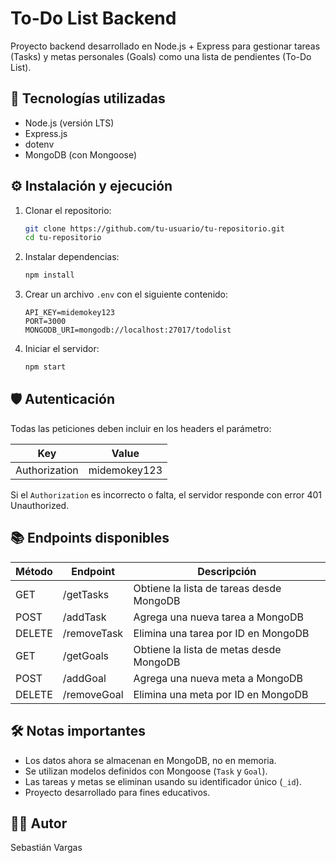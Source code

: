# To-Do List Backend

Proyecto backend desarrollado en Node.js + Express para gestionar tareas (Tasks) y metas personales (Goals) como una lista de pendientes (To-Do List).

## 🚀 Tecnologías utilizadas

- Node.js (versión LTS)
- Express.js
- dotenv
- MongoDB (con Mongoose)

## ⚙️ Instalación y ejecución

1. Clonar el repositorio:
   ```bash
   git clone https://github.com/tu-usuario/tu-repositorio.git
   cd tu-repositorio
   ```

2. Instalar dependencias:
   ```bash
   npm install
   ```

3. Crear un archivo `.env` con el siguiente contenido:
   ```
   API_KEY=midemokey123
   PORT=3000
   MONGODB_URI=mongodb://localhost:27017/todolist
   ```

4. Iniciar el servidor:
   ```bash
   npm start
   ```

## 🛡️ Autenticación

Todas las peticiones deben incluir en los headers el parámetro:

| Key           | Value         |
|---------------|---------------|
| Authorization | midemokey123  |

Si el `Authorization` es incorrecto o falta, el servidor responde con error 401 Unauthorized.

## 📚 Endpoints disponibles

| Método | Endpoint       | Descripción                            |
|--------|----------------|-----------------------------------------|
| GET    | /getTasks       | Obtiene la lista de tareas desde MongoDB |
| POST   | /addTask        | Agrega una nueva tarea a MongoDB        |
| DELETE | /removeTask     | Elimina una tarea por ID en MongoDB     |
| GET    | /getGoals       | Obtiene la lista de metas desde MongoDB |
| POST   | /addGoal        | Agrega una nueva meta a MongoDB         |
| DELETE | /removeGoal     | Elimina una meta por ID en MongoDB      |

## 🛠️ Notas importantes

- Los datos ahora se almacenan en MongoDB, no en memoria.
- Se utilizan modelos definidos con Mongoose (`Task` y `Goal`).
- Las tareas y metas se eliminan usando su identificador único (`_id`).
- Proyecto desarrollado para fines educativos.

## 👨‍💻 Autor

Sebastián Vargas
